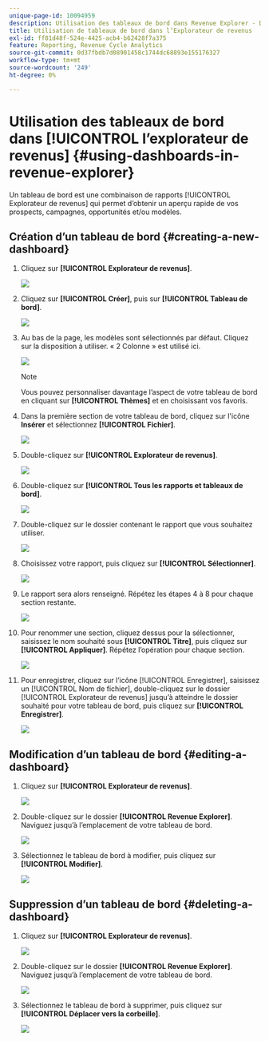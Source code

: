 ```yaml
---
unique-page-id: 10094959
description: Utilisation des tableaux de bord dans Revenue Explorer - Documents Marketo - Documentation du produit
title: Utilisation de tableaux de bord dans l’Explorateur de revenus
exl-id: ff81d48f-524e-4425-acb4-b62428f7a375
feature: Reporting, Revenue Cycle Analytics
source-git-commit: 0d37fbdb7d08901458c1744dc68893e155176327
workflow-type: tm+mt
source-wordcount: '249'
ht-degree: 0%

---
```


# Utilisation des tableaux de bord dans [!UICONTROL l’explorateur de revenus] {#using-dashboards-in-revenue-explorer}

Un tableau de bord est une combinaison de rapports [!UICONTROL Explorateur de revenus] qui permet d’obtenir un aperçu rapide de vos prospects, campagnes, opportunités et/ou modèles.

## Création d’un tableau de bord {#creating-a-new-dashboard}

1. Cliquez sur **[!UICONTROL Explorateur de revenus]**.

   ![](assets/one.png)

1. Cliquez sur **[!UICONTROL Créer]**, puis sur **[!UICONTROL Tableau de bord]**.

   ![](assets/two.png)

1. Au bas de la page, les modèles sont sélectionnés par défaut. Cliquez sur la disposition à utiliser. « 2 Colonne » est utilisé ici.

   ![](assets/three.png)

   >[!NOTE]
   >
   >Vous pouvez personnaliser davantage l’aspect de votre tableau de bord en cliquant sur **[!UICONTROL Thèmes]** et en choisissant vos favoris.

1. Dans la première section de votre tableau de bord, cliquez sur l&#39;icône **Insérer** et sélectionnez **[!UICONTROL Fichier]**.

   ![](assets/four.png)

1. Double-cliquez sur **[!UICONTROL Explorateur de revenus]**.

   ![](assets/five.png)

1. Double-cliquez sur **[!UICONTROL Tous les rapports et tableaux de bord]**.

   ![](assets/six.png)

1. Double-cliquez sur le dossier contenant le rapport que vous souhaitez utiliser.

   ![](assets/seven.png)

1. Choisissez votre rapport, puis cliquez sur **[!UICONTROL Sélectionner]**.

   ![](assets/eight.png)

1. Le rapport sera alors renseigné. Répétez les étapes 4 à 8 pour chaque section restante.

   ![](assets/nine.png)

1. Pour renommer une section, cliquez dessus pour la sélectionner, saisissez le nom souhaité sous **[!UICONTROL Titre]**, puis cliquez sur **[!UICONTROL Appliquer]**. Répétez l’opération pour chaque section.

   ![](assets/ten.png)

1. Pour enregistrer, cliquez sur l’icône [!UICONTROL Enregistrer], saisissez un [!UICONTROL Nom de fichier], double-cliquez sur le dossier [!UICONTROL Explorateur de revenus] jusqu’à atteindre le dossier souhaité pour votre tableau de bord, puis cliquez sur **[!UICONTROL Enregistrer]**.

   ![](assets/eleven.png)

## Modification d’un tableau de bord {#editing-a-dashboard}

1. Cliquez sur **[!UICONTROL Explorateur de revenus]**.

   ![](assets/one.png)

1. Double-cliquez sur le dossier **[!UICONTROL Revenue Explorer]**. Naviguez jusqu’à l’emplacement de votre tableau de bord.

   ![](assets/thirteen.png)

1. Sélectionnez le tableau de bord à modifier, puis cliquez sur **[!UICONTROL Modifier]**.

   ![](assets/fourteen.png)

## Suppression d’un tableau de bord {#deleting-a-dashboard}

1. Cliquez sur **[!UICONTROL Explorateur de revenus]**.

   ![](assets/one.png)

1. Double-cliquez sur le dossier **[!UICONTROL Revenue Explorer]**. Naviguez jusqu’à l’emplacement de votre tableau de bord.

   ![](assets/thirteen.png)

1. Sélectionnez le tableau de bord à supprimer, puis cliquez sur **[!UICONTROL Déplacer vers la corbeille]**.

   ![](assets/fifteen.png)
